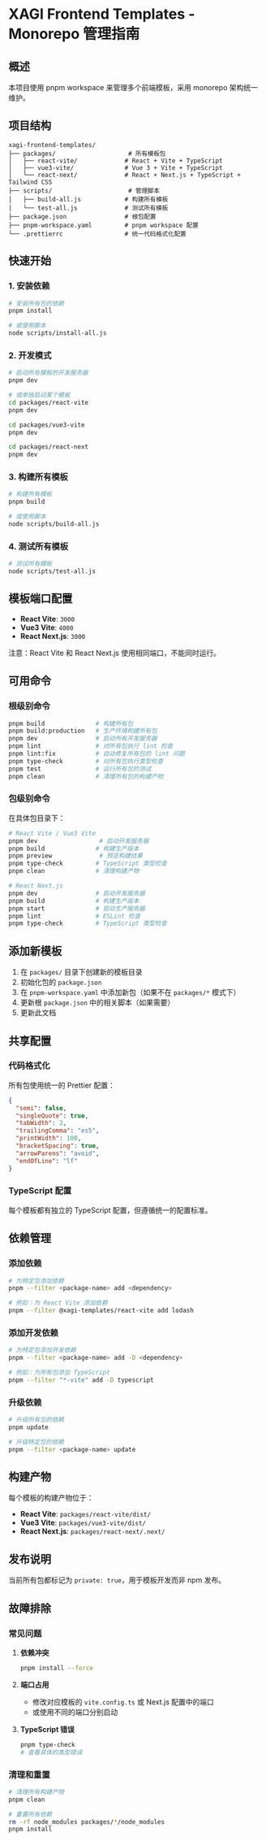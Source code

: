 # XAGI Frontend Templates - Monorepo 管理指南

## 概述

本项目使用 pnpm workspace 来管理多个前端模板，采用 monorepo 架构统一维护。

## 项目结构

```
xagi-frontend-templates/
├── packages/                    # 所有模板包
│   ├── react-vite/             # React + Vite + TypeScript
│   ├── vue3-vite/              # Vue 3 + Vite + TypeScript  
│   └── react-next/             # React + Next.js + TypeScript + Tailwind CSS
├── scripts/                     # 管理脚本
│   ├── build-all.js            # 构建所有模板
│   └── test-all.js             # 测试所有模板
├── package.json                # 根包配置
├── pnpm-workspace.yaml         # pnpm workspace 配置
└── .prettierrc                 # 统一代码格式化配置
```

## 快速开始

### 1. 安装依赖

```bash
# 安装所有包的依赖
pnpm install

# 或使用脚本
node scripts/install-all.js
```

### 2. 开发模式

```bash
# 启动所有模板的开发服务器
pnpm dev

# 或单独启动某个模板
cd packages/react-vite
pnpm dev

cd packages/vue3-vite  
pnpm dev

cd packages/react-next
pnpm dev
```

### 3. 构建所有模板

```bash
# 构建所有模板
pnpm build

# 或使用脚本
node scripts/build-all.js
```

### 4. 测试所有模板

```bash
# 测试所有模板
node scripts/test-all.js
```

## 模板端口配置

- **React Vite**: `3000`
- **Vue3 Vite**: `4000`  
- **React Next.js**: `3000`

注意：React Vite 和 React Next.js 使用相同端口，不能同时运行。

## 可用命令

### 根级别命令

```bash
pnpm build              # 构建所有包
pnpm build:production   # 生产环境构建所有包
pnpm dev                # 启动所有开发服务器
pnpm lint               # 对所有包执行 lint 检查
pnpm lint:fix           # 自动修复所有包的 lint 问题
pnpm type-check         # 对所有包执行类型检查
pnpm test               # 运行所有包的测试
pnpm clean              # 清理所有包的构建产物
```

### 包级别命令

在具体包目录下：

```bash
# React Vite / Vue3 Vite
pnpm dev                 # 启动开发服务器
pnpm build              # 构建生产版本
pnpm preview             # 预览构建结果
pnpm type-check         # TypeScript 类型检查
pnpm clean              # 清理构建产物

# React Next.js
pnpm dev                # 启动开发服务器
pnpm build              # 构建生产版本
pnpm start              # 启动生产服务器
pnpm lint               # ESLint 检查
pnpm type-check         # TypeScript 类型检查
```

## 添加新模板

1. 在 `packages/` 目录下创建新的模板目录
2. 初始化包的 `package.json`
3. 在 `pnpm-workspace.yaml` 中添加新包（如果不在 `packages/*` 模式下）
4. 更新根 `package.json` 中的相关脚本（如果需要）
5. 更新此文档

## 共享配置

### 代码格式化

所有包使用统一的 Prettier 配置：

```json
{
  "semi": false,
  "singleQuote": true,
  "tabWidth": 2,
  "trailingComma": "es5",
  "printWidth": 100,
  "bracketSpacing": true,
  "arrowParens": "avoid",
  "endOfLine": "lf"
}
```

### TypeScript 配置

每个模板都有独立的 TypeScript 配置，但遵循统一的配置标准。

## 依赖管理

### 添加依赖

```bash
# 为特定包添加依赖
pnpm --filter <package-name> add <dependency>

# 例如：为 React Vite 添加依赖
pnpm --filter @xagi-templates/react-vite add lodash
```

### 添加开发依赖

```bash
# 为特定包添加开发依赖
pnpm --filter <package-name> add -D <dependency>

# 例如：为所有包添加 TypeScript
pnpm --filter "*-vite" add -D typescript
```

### 升级依赖

```bash
# 升级所有包的依赖
pnpm update

# 升级特定包的依赖
pnpm --filter <package-name> update
```

## 构建产物

每个模板的构建产物位于：

- **React Vite**: `packages/react-vite/dist/`
- **Vue3 Vite**: `packages/vue3-vite/dist/`
- **React Next.js**: `packages/react-next/.next/`

## 发布说明

当前所有包都标记为 `private: true`，用于模板开发而非 npm 发布。

## 故障排除

### 常见问题

1. **依赖冲突**
   ```bash
   pnpm install --force
   ```

2. **端口占用**
   - 修改对应模板的 `vite.config.ts` 或 Next.js 配置中的端口
   - 或使用不同的端口分别启动

3. **TypeScript 错误**
   ```bash
   pnpm type-check
   # 查看具体的类型错误
   ```

### 清理和重置

```bash
# 清理所有构建产物
pnpm clean

# 重置所有依赖
rm -rf node_modules packages/*/node_modules
pnpm install
```